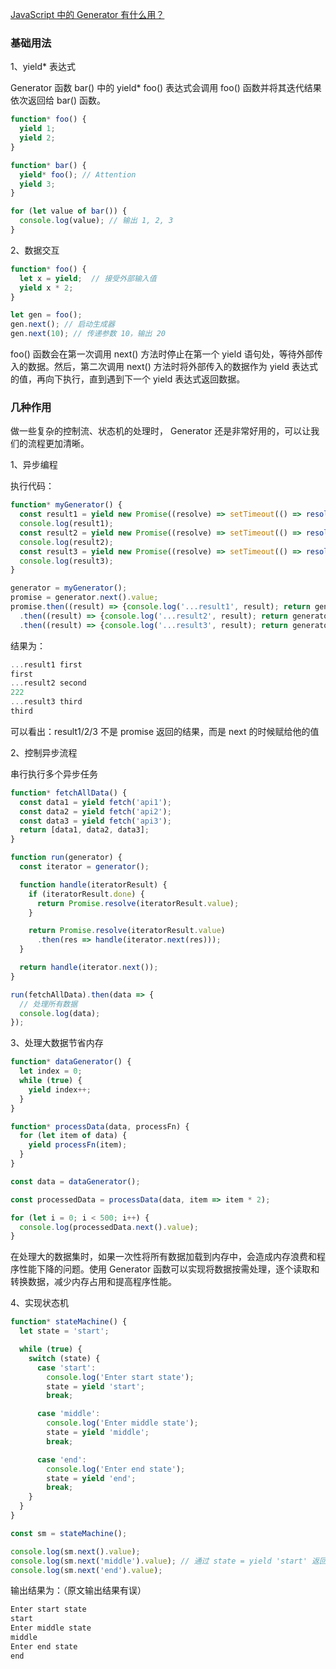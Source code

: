 [JavaScript 中的 Generator 有什么用？](https://mp.weixin.qq.com/s?__biz=Mzk0MDMwMzQyOA==&mid=2247497274&idx=1&sn=1d1eb44efece94e60b409dbfa73fc927&chksm=c2e10311f5968a073d20e79d7ac8b096f8d9ae54892af2ee379860081ccd36e4fb183b31b6a3&token=236307061&lang=zh_CN#rd)

### 基础用法

1、yield* 表达式

Generator 函数 bar() 中的 yield* foo() 表达式会调用 foo() 函数并将其迭代结果依次返回给 bar() 函数。

```js
function* foo() {
  yield 1;
  yield 2;
}

function* bar() {
  yield* foo(); // Attention 
  yield 3;
}

for (let value of bar()) {
  console.log(value); // 输出 1, 2, 3
}
```


2、数据交互

```js
function* foo() {
  let x = yield;  // 接受外部输入值
  yield x * 2;
}

let gen = foo();
gen.next(); // 启动生成器
gen.next(10); // 传递参数 10，输出 20
```

foo() 函数会在第一次调用 next() 方法时停止在第一个 yield 语句处，等待外部传入的数据。然后，第二次调用 next() 方法时将外部传入的数据作为 yield 表达式的值，再向下执行，直到遇到下一个 yield 表达式返回数据。

### 几种作用

做一些复杂的控制流、状态机的处理时， Generator 还是非常好用的，可以让我们的流程更加清晰。

1、异步编程

执行代码：

```js
function* myGenerator() {
  const result1 = yield new Promise((resolve) => setTimeout(() => resolve('first'), 1000));
  console.log(result1);
  const result2 = yield new Promise((resolve) => setTimeout(() => resolve('second'), 2000));
  console.log(result2);
  const result3 = yield new Promise((resolve) => setTimeout(() => resolve('third'), 3000));
  console.log(result3);
}

generator = myGenerator();
promise = generator.next().value;
promise.then((result) => {console.log('...result1', result); return generator.next(result).value})
  .then((result) => {console.log('...result2', result); return generator.next(222).value})
  .then((result) => {console.log('...result3', result); return generator.next(result).value})
```

结果为：

```js
...result1 first
first
...result2 second
222
...result3 third
third
```

可以看出：result1/2/3 不是 promise 返回的结果，而是 next 的时候赋给他的值


2、控制异步流程

串行执行多个异步任务

```js
function* fetchAllData() {
  const data1 = yield fetch('api1');
  const data2 = yield fetch('api2');
  const data3 = yield fetch('api3');
  return [data1, data2, data3];
}

function run(generator) {
  const iterator = generator();

  function handle(iteratorResult) {
    if (iteratorResult.done) {
      return Promise.resolve(iteratorResult.value);
    }

    return Promise.resolve(iteratorResult.value)
      .then(res => handle(iterator.next(res)));
  }

  return handle(iterator.next());
}

run(fetchAllData).then(data => {
  // 处理所有数据
  console.log(data);
});
```

3、处理大数据节省内存

```js
function* dataGenerator() {
  let index = 0;
  while (true) {
    yield index++;
  }
}

function* processData(data, processFn) {
  for (let item of data) {
    yield processFn(item);
  }
}

const data = dataGenerator();

const processedData = processData(data, item => item * 2);

for (let i = 0; i < 500; i++) {
  console.log(processedData.next().value);
}
```

在处理大的数据集时，如果一次性将所有数据加载到内存中，会造成内存浪费和程序性能下降的问题。使用 Generator 函数可以实现将数据按需处理，逐个读取和转换数据，减少内存占用和提高程序性能。

4、实现状态机

```js
function* stateMachine() {
  let state = 'start';

  while (true) {
    switch (state) {
      case 'start':
        console.log('Enter start state');
        state = yield 'start';
        break;

      case 'middle':
        console.log('Enter middle state');
        state = yield 'middle';
        break;

      case 'end':
        console.log('Enter end state');
        state = yield 'end';
        break;
    }
  }
}

const sm = stateMachine();

console.log(sm.next().value); 
console.log(sm.next('middle').value); // 通过 state = yield 'start' 返回 start 并且 将 state 修改成了 middle
console.log(sm.next('end').value);
```

输出结果为：（原文输出结果有误）

```js
Enter start state
start
Enter middle state
middle
Enter end state
end
```
